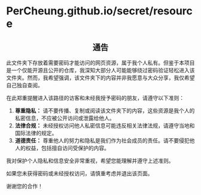 # PerCheung.github.io/secret/resource

<div style="text-align: center;">
  <h2>通告</h2>
</div>

此文件夹下存放着需要密码才能访问的网页资源，属于我个人私有。但鉴于本项目是一个仅能开源且公开的仓库，我深知大部分人可能能够绕过密码验证轻松进入该文件夹。然而，我希望强调，该文件夹下的内容并非我愿意与大众分享，我仅希望自己独自查阅。

在此郑重提醒进入该路径的访客和未经我授予密码的朋友，请遵守以下准则：

1. **尊重隐私：** 请不要传播、复制或阅读该文件夹下的内容，这些资源是我个人的私密信息，不应被公开访问或泄露给他人。
2. **法律合规：** 未经授权访问他人私密信息可能违反相关法律法规，请遵守当地和国际法律的规定。
3. **道德责任：** 尊重他人的努力和隐私是我们作为社会成员的责任。请不要侵犯他人的权益，包括擅自访问受保护的内容。

我对保护个人隐私和信息安全非常重视，希望您能理解并遵守上述准则。

如果您未获得密码或未经授权访问，请慎重考虑并退出该页面。

谢谢您的合作！
